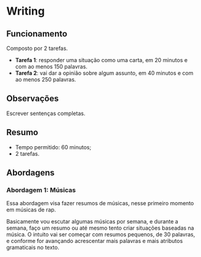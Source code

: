 # Writing

## Funcionamento

Composto por 2 tarefas.

- **Tarefa 1**: responder uma situação como uma carta, em 20 minutos e com ao menos 150 palavras.
- **Tarefa 2**: vai dar a opinião sobre algum assunto, em 40 minutos e com ao menos 250 palavras.

## Observações

Escrever sentenças completas.

## Resumo

- Tempo permitido: 60 minutos;
- 2 tarefas.

## Abordagens

### Abordagem 1: Músicas

Essa abordagem visa fazer resumos de músicas, nesse primeiro momento em músicas de rap.

Basicamente vou escutar algumas músicas por semana, e durante a semana, faço um resumo ou até
mesmo tento criar situações baseadas na música. O intuito vai ser começar com resumos pequenos,
de 30 palavras, e conforme for avançando acrescentar mais palavras e mais atributos gramaticais no texto.